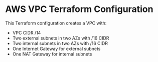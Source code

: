 # AWS VPC Terraform Configuration

This Terraform configuration creates a VPC with:
- VPC CIDR /14
- Two external subnets in two AZs with /16 CIDR
- Two internal subnets in two AZs with /16 CIDR
- One Internet Gateway for external subnets
- One NAT Gateway for internal subnets
